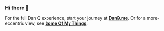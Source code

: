 ### Hi there 👋

For the full Dan Q experience, start your journey at **[DanQ.me](https://danq.me/)**. Or for a more-eccentric view, see **[Some Of My Things](https://things.danq.me/)**.

<!--
**Dan-Q/Dan-Q** is a ✨ _special_ ✨ repository because its `README.md` (this file) appears on your GitHub profile.

Here are some ideas to get you started:

- 🔭 I’m currently working on ...
- 🌱 I’m currently learning ...
- 👯 I’m looking to collaborate on ...
- 🤔 I’m looking for help with ...
- 💬 Ask me about ...
- 📫 How to reach me: ...
- 😄 Pronouns: ...
- ⚡ Fun fact: ...
-->

